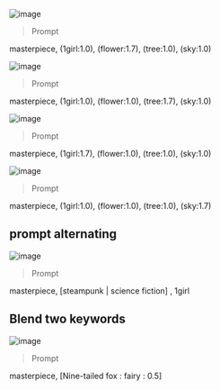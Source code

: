 
![image](https://github.com/KKJ1000/XR_GameProject_2025/blob/main/Prompt/00001-490377391.png?raw=true)
>Prompt

masterpiece, (1girl:1.0), (flower:1.7), (tree:1.0), (sky:1.0)

![image](https://github.com/KKJ1000/XR_GameProject_2025/blob/main/Prompt/00002-2060068190.png?raw=true) 
>Prompt

masterpiece, (1girl:1.0), (flower:1.0), (tree:1.7), (sky:1.0)

![image](https://github.com/KKJ1000/XR_GameProject_2025/blob/main/Prompt/00003-2061586949.png?raw=true)
>Prompt

masterpiece, (1girl:1.7), (flower:1.0), (tree:1.0), (sky:1.0)

![image](https://github.com/KKJ1000/XR_GameProject_2025/blob/main/Prompt/00004-1789864543.png?raw=true)
>Prompt

masterpiece, (1girl:1.0), (flower:1.0), (tree:1.0), (sky:1.7)

## prompt alternating
![image](https://github.com/KKJ1000/XR_GameProject_2025/blob/main/Prompt/00001-97056171.png?raw=true)
>Prompt

masterpiece, [steampunk | science fiction] , 1girl

## Blend two keywords 
![image](https://github.com/KKJ1000/XR_GameProject_2025/blob/main/Prompt/00002-3708787460.png?raw=true)
>Prompt

masterpiece, [Nine-tailed fox : fairy : 0.5]